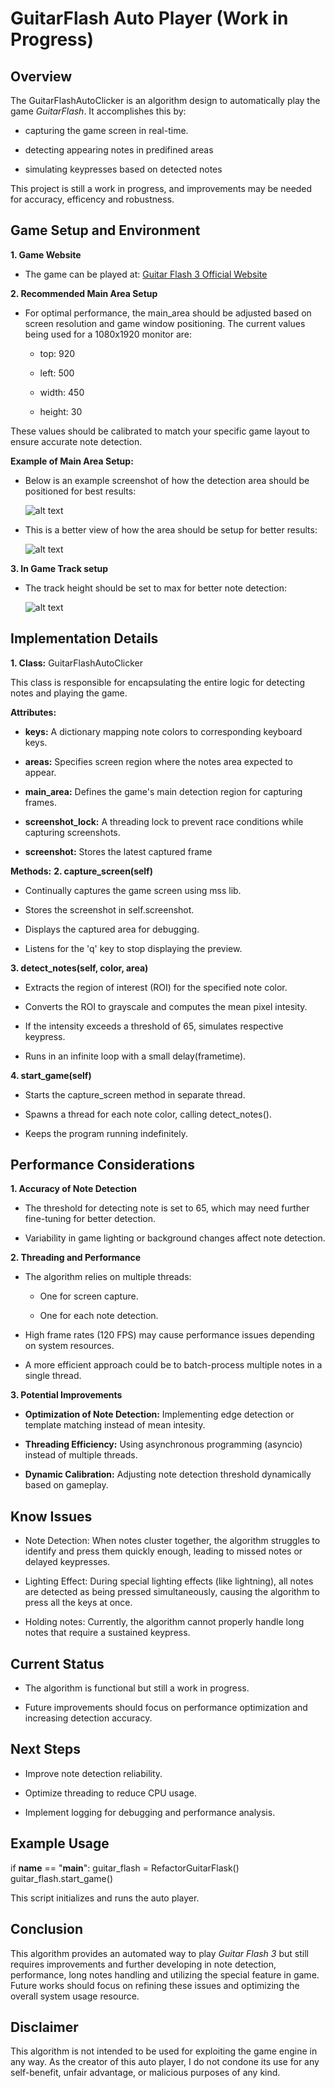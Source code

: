 # GuitarFlash Auto Player (Work in Progress)

## Overview

The GuitarFlashAutoClicker is an algorithm design to automatically play the game _GuitarFlash_. It accomplishes this by:

* capturing the game screen in real-time.

* detecting appearing notes in predifined areas

* simulating keypresses based on detected notes 

This project is still a work in progress, and improvements may be needed for accuracy, efficency and robustness.

## Game Setup and Environment

**1. Game Website**

* The game can be played at: <a href="https://guitarflash3.com/" target="_blank">Guitar Flash 3 Official Website</a>

**2. Recommended Main Area Setup**

* For optimal performance, the main_area should be adjusted based on screen resolution and game window positioning.
    The current values being used for a 1080x1920 monitor are:

    * top: 920

    * left: 500

    * width: 450

    * height: 30

These values should be calibrated to match your specific game layout to ensure accurate note detection.

**Example of Main Area Setup:**

* Below is an example screenshot of how the detection area should be positioned for best results:

    ![alt text](main/Images/overviewSetupArea.png)


* This is a better view of how the area should be setup for better results:

    ![alt text](main/Images/setUpArea.png)

**3. In Game Track setup**
* The track height should be set to max for better note detection:

    ![alt text](main/Images/trackSetup.png)

## Implementation Details

**1. Class:** GuitarFlashAutoClicker

This class is responsible for encapsulating the entire logic for detecting notes and playing the game.

**Attributes:**
* **keys:** A dictionary mapping note colors to corresponding keyboard keys.

* **areas:** Specifies screen region where the notes area expected to appear.

* **main_area:** Defines the game's main detection region for capturing frames.

* **screenshot_lock:** A threading lock to prevent race conditions while capturing screenshots.

* **screenshot:** Stores the latest captured frame

**Methods:**
**2. capture_screen(self)**
* Continually captures the game screen using mss lib.

* Stores the screenshot in self.screenshot.

* Displays the captured area for debugging.

* Listens for the 'q' key to stop displaying the preview.

**3. detect_notes(self, color, area)** 
* Extracts the region of interest (ROI) for the specified note color.

* Converts the ROI to grayscale and computes the mean pixel intesity.

* If the intensity exceeds a threshold of 65, simulates respective keypress.

* Runs in an infinite loop with a small delay(frametime).

**4. start_game(self)**
* Starts the capture_screen method in separate thread.

* Spawns a thread for each note color, calling detect_notes().

* Keeps the program running indefinitely.

## Performance Considerations 

**1. Accuracy of Note Detection**
* The threshold for detecting note is set to 65, which may need further fine-tuning for better detection.

* Variability in game lighting or background changes affect note detection.

**2. Threading and Performance**
* The algorithm relies on multiple threads:

    * One for screen capture.

    * One for each note detection.

* High frame rates (120 FPS) may cause performance issues depending on system resources.

* A more efficient approach could be to batch-process multiple notes in a single thread.

**3. Potential Improvements**
* **Optimization of Note Detection:** Implementing edge detection or template matching instead of mean intesity.

* **Threading Efficiency:** Using asynchronous programming (asyncio) instead of multiple threads.

* **Dynamic Calibration:** Adjusting note detection threshold dynamically based on gameplay.

## Know Issues
* Note Detection: When notes cluster together, the algorithm struggles to identify and press them quickly enough, leading to missed notes or delayed keypresses.

* Lighting Effect: During special lighting effects (like lightning), all notes are detected as being pressed simultaneously, causing the algorithm to press all the keys at once.

* Holding notes: Currently, the algorithm cannot properly handle long notes that require a sustained keypress.

## Current Status
* The algorithm is functional but still a work in progress.

* Future improvements should focus on performance optimization and increasing detection accuracy.

## Next Steps

* Improve note detection reliability.

* Optimize threading to reduce CPU usage.

* Implement logging for debugging and performance analysis.

## Example Usage

if __name__ == "__main__":
    guitar_flash = RefactorGuitarFlask()
    guitar_flash.start_game()

This script initializes and runs the auto player.

## Conclusion

This algorithm provides an automated way to play _Guitar Flash 3_ but still requires improvements and further developing in note detection, performance, long notes handling and utilizing the special feature in game. Future works should focus on refining these issues and optimizing the overall system usage resource.

## Disclaimer

This algorithm is not intended to be used for exploiting the game engine in any way. As the creator of this auto player, I do not condone its use for any self-benefit, unfair advantage, or malicious purposes of any kind.
